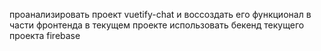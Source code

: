 проанализировать проект vuetify-chat и воссоздать его функционал в части фронтенда в текущем проекте
использовать бекенд текущего проекта firebase
